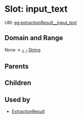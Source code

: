 
# Slot: input_text




URI: [eg:extractionResult__input_text](http://w3id.org/ontogpt/environmental-metagenome/extractionResult__input_text)


## Domain and Range

None &#8594;  <sub>0..1</sub> [String](types/String.md)

## Parents


## Children


## Used by

 * [ExtractionResult](ExtractionResult.md)
